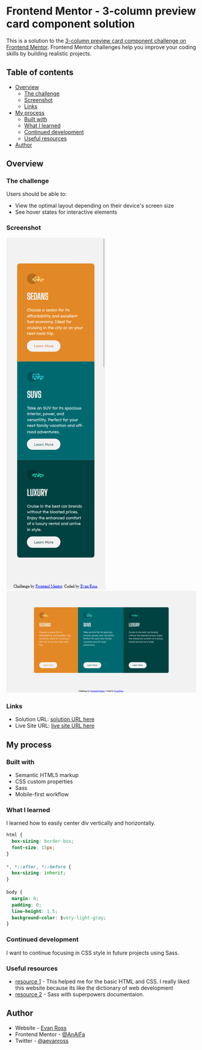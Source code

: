 # Frontend Mentor - 3-column preview card component solution

This is a solution to the [3-column preview card component challenge on Frontend Mentor](https://www.frontendmentor.io/challenges/3column-preview-card-component-pH92eAR2-). Frontend Mentor challenges help you improve your coding skills by building realistic projects. 

## Table of contents

- [Overview](#overview)
  - [The challenge](#the-challenge)
  - [Screenshot](#screenshot)
  - [Links](#links)
- [My process](#my-process)
  - [Built with](#built-with)
  - [What I learned](#what-i-learned)
  - [Continued development](#continued-development)
  - [Useful resources](#useful-resources)
- [Author](#author)


## Overview

### The challenge

Users should be able to:

- View the optimal layout depending on their device's screen size
- See hover states for interactive elements

### Screenshot

![Mobile View](/screencapture-127-0-0-1-5500-2021-05-18-18_15_08.png)
![Desktop View](/Screenshot_2021-05-18FrontendMentor3-columnpreviewcardcomponent.png)

### Links

- Solution URL: [solution URL here](https://www.frontendmentor.io/solutions/mobile-first-using-sass-NubkR92zr)
- Live Site URL: [live site URL here](https://stoic-ritchie-5e55d6.netlify.app/)

## My process

### Built with

- Semantic HTML5 markup
- CSS custom properties
- Sass
- Mobile-first workflow


### What I learned

I learned how to easily center div vertically and horizontally. 

```css
html {
  box-sizing: border-box;
  font-size: 15px;
}

*, *::after, *::before {
  box-sizing: inherit;
}

body {
  margin: 0;
  padding: 0;
  line-height: 1.5;
  background-color: $very-light-gray;
}
```


### Continued development

I want to continue focusing in CSS style in future projects using Sass.


### Useful resources

- [resource 1](https://www.w3schools.com/) - This helped me for the basic HTML and CSS. I really liked this website because its like the dictionary of web development
- [resource 2](https://sass-lang.com/documentation) - Sass with superpowers documentaion.


## Author

- Website - [Evan Ross](https://www.your-site.com)
- Frontend Mentor - [@AnAiFa](https://www.frontendmentor.io/profile/AnAiFa)
- Twitter - [@aevanross](https://www.twitter.com/aevanross)
